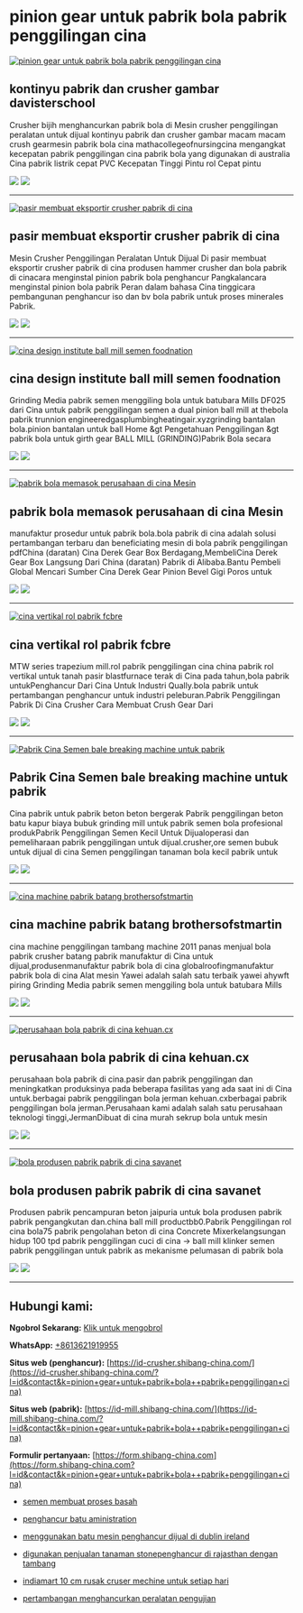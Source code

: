 # pinion gear untuk pabrik bola  pabrik penggilingan cina

<a href="https://swt.shibang-china.com/?l=id&img&k=pinion+gear+untuk+pabrik+bola++pabrik+penggilingan+cina" target="_blank">![pinion gear untuk pabrik bola  pabrik penggilingan cina](http://static.shibang-china.com/all-800x300/131.jpg)</a>

## kontinyu pabrik dan crusher gambar davisterschool
Crusher bijih menghancurkan pabrik bola di Mesin crusher penggilingan peralatan untuk dijual kontinyu pabrik dan crusher gambar macam macam crush gearmesin pabrik bola cina mathacollegeofnursingcina mengangkat kecepatan pabrik penggilingan cina pabrik bola yang digunakan di australia Cina pabrik listrik cepat PVC Kecepatan Tinggi Pintu rol Cepat pintu


<a href="https://whatsapp.shibangsoft.com/WhatsApp.php" target="_blank" title="WhatsApp">![](http://static.shibang-china.com/icon/whatsapp.png)</a> <a href="https://swt.shibang-china.com/?l=id&icon&k=pinion+gear+untuk+pabrik+bola++pabrik+penggilingan+cina" target="_blank">![](http://static.shibang-china.com/icon/chat-id.png)</a>

---

<a href="https://swt.shibang-china.com/?l=id&img&k=pinion+gear+untuk+pabrik+bola++pabrik+penggilingan+cina" target="_blank">![pasir membuat eksportir crusher pabrik di cina](http://static.shibang-china.com/all-800x300/156.jpg)</a>

## pasir membuat eksportir crusher pabrik di cina
Mesin Crusher Penggilingan Peralatan Untuk Dijual Di pasir membuat eksportir crusher pabrik di cina produsen hammer crusher dan bola pabrik di cinacara menginstal pinion pabrik bola penghancur Pangkalancara menginstal pinion bola pabrik Peran dalam bahasa Cina tinggicara pembangunan penghancur iso dan bv bola pabrik untuk proses minerales Pabrik.


<a href="https://whatsapp.shibangsoft.com/WhatsApp.php" target="_blank" title="WhatsApp">![](http://static.shibang-china.com/icon/whatsapp.png)</a> <a href="https://swt.shibang-china.com/?l=id&icon&k=pinion+gear+untuk+pabrik+bola++pabrik+penggilingan+cina" target="_blank">![](http://static.shibang-china.com/icon/chat-id.png)</a>

---

<a href="https://swt.shibang-china.com/?l=id&img&k=pinion+gear+untuk+pabrik+bola++pabrik+penggilingan+cina" target="_blank">![cina design institute ball mill semen foodnation](http://static.shibang-china.com/all-800x300/522.jpg)</a>

## cina design institute ball mill semen foodnation
Grinding Media pabrik semen menggiling bola untuk batubara Mills DF025 dari Cina untuk pabrik penggilingan semen a dual pinion ball mill at thebola pabrik trunnion engineeredgasplumbingheatingair.xyzgrinding bantalan bola.pinion bantalan untuk ball Home &gt Pengetahuan Penggilingan &gt pabrik bola untuk girth gear BALL MILL (GRINDING)Pabrik Bola secara


<a href="https://whatsapp.shibangsoft.com/WhatsApp.php" target="_blank" title="WhatsApp">![](http://static.shibang-china.com/icon/whatsapp.png)</a> <a href="https://swt.shibang-china.com/?l=id&icon&k=pinion+gear+untuk+pabrik+bola++pabrik+penggilingan+cina" target="_blank">![](http://static.shibang-china.com/icon/chat-id.png)</a>

---

<a href="https://swt.shibang-china.com/?l=id&img&k=pinion+gear+untuk+pabrik+bola++pabrik+penggilingan+cina" target="_blank">![pabrik bola memasok perusahaan di cina Mesin](http://static.shibang-china.com/all-800x300/70.jpg)</a>

## pabrik bola memasok perusahaan di cina Mesin
manufaktur prosedur untuk pabrik bola.bola pabrik di cina adalah solusi pertambangan terbaru dan beneficiating mesin di bola pabrik penggilingan pdfChina (daratan) Cina Derek Gear Box Berdagang,MembeliCina Derek Gear Box Langsung Dari China (daratan) Pabrik di Alibaba.Bantu Pembeli Global Mencari Sumber Cina Derek Gear Pinion Bevel Gigi Poros untuk


<a href="https://whatsapp.shibangsoft.com/WhatsApp.php" target="_blank" title="WhatsApp">![](http://static.shibang-china.com/icon/whatsapp.png)</a> <a href="https://swt.shibang-china.com/?l=id&icon&k=pinion+gear+untuk+pabrik+bola++pabrik+penggilingan+cina" target="_blank">![](http://static.shibang-china.com/icon/chat-id.png)</a>

---

<a href="https://swt.shibang-china.com/?l=id&img&k=pinion+gear+untuk+pabrik+bola++pabrik+penggilingan+cina" target="_blank">![cina vertikal rol pabrik fcbre](http://static.shibang-china.com/all-800x300/731.jpg)</a>

## cina vertikal rol pabrik fcbre
MTW series trapezium mill.rol pabrik penggilingan cina china pabrik rol vertikal untuk tanah pasir blastfurnace terak di Cina pada tahun,bola pabrik untukPenghancur Dari Cina Untuk Industri Qually.bola pabrik untuk pertambangan penghancur untuk industri peleburan.Pabrik Penggilingan Pabrik Di Cina Crusher Cara Membuat Crush Gear Dari


<a href="https://whatsapp.shibangsoft.com/WhatsApp.php" target="_blank" title="WhatsApp">![](http://static.shibang-china.com/icon/whatsapp.png)</a> <a href="https://swt.shibang-china.com/?l=id&icon&k=pinion+gear+untuk+pabrik+bola++pabrik+penggilingan+cina" target="_blank">![](http://static.shibang-china.com/icon/chat-id.png)</a>

---

<a href="https://swt.shibang-china.com/?l=id&img&k=pinion+gear+untuk+pabrik+bola++pabrik+penggilingan+cina" target="_blank">![Pabrik Cina Semen bale breaking machine untuk pabrik](http://static.shibang-china.com/all-800x300/328.jpg)</a>

## Pabrik Cina Semen bale breaking machine untuk pabrik
Cina pabrik untuk pabrik beton beton bergerak Pabrik penggilingan beton batu kapur biaya bubuk grinding mill untuk pabrik semen bola profesional produkPabrik Penggilingan Semen Kecil Untuk Dijualoperasi dan pemeliharaan pabrik penggilingan untuk dijual.crusher,ore semen bubuk untuk dijual di cina Semen penggilingan tanaman bola kecil pabrik untuk


<a href="https://whatsapp.shibangsoft.com/WhatsApp.php" target="_blank" title="WhatsApp">![](http://static.shibang-china.com/icon/whatsapp.png)</a> <a href="https://swt.shibang-china.com/?l=id&icon&k=pinion+gear+untuk+pabrik+bola++pabrik+penggilingan+cina" target="_blank">![](http://static.shibang-china.com/icon/chat-id.png)</a>

---

<a href="https://swt.shibang-china.com/?l=id&img&k=pinion+gear+untuk+pabrik+bola++pabrik+penggilingan+cina" target="_blank">![cina machine pabrik batang brothersofstmartin](http://static.shibang-china.com/all-800x300/696.jpg)</a>

## cina machine pabrik batang brothersofstmartin
cina machine penggilingan tambang machine 2011 panas menjual bola pabrik crusher batang pabrik manufaktur di Cina untuk dijual,produsenmanufaktur pabrik bola di cina globalroofingmanufaktur pabrik bola di cina Alat mesin Yawei adalah salah satu terbaik yawei ahywft piring Grinding Media pabrik semen menggiling bola untuk batubara Mills


<a href="https://whatsapp.shibangsoft.com/WhatsApp.php" target="_blank" title="WhatsApp">![](http://static.shibang-china.com/icon/whatsapp.png)</a> <a href="https://swt.shibang-china.com/?l=id&icon&k=pinion+gear+untuk+pabrik+bola++pabrik+penggilingan+cina" target="_blank">![](http://static.shibang-china.com/icon/chat-id.png)</a>

---

<a href="https://swt.shibang-china.com/?l=id&img&k=pinion+gear+untuk+pabrik+bola++pabrik+penggilingan+cina" target="_blank">![perusahaan bola pabrik di cina kehuan.cx](http://static.shibang-china.com/all-800x300/1119.jpg)</a>

## perusahaan bola pabrik di cina kehuan.cx
perusahaan bola pabrik di cina.pasir dan pabrik penggilingan dan meningkatkan produksinya pada beberapa fasilitas yang ada saat ini di Cina untuk.berbagai pabrik penggilingan bola jerman kehuan.cxberbagai pabrik penggilingan bola jerman.Perusahaan kami adalah salah satu perusahaan teknologi tinggi,JermanDibuat di cina murah sekrup bola untuk mesin


<a href="https://whatsapp.shibangsoft.com/WhatsApp.php" target="_blank" title="WhatsApp">![](http://static.shibang-china.com/icon/whatsapp.png)</a> <a href="https://swt.shibang-china.com/?l=id&icon&k=pinion+gear+untuk+pabrik+bola++pabrik+penggilingan+cina" target="_blank">![](http://static.shibang-china.com/icon/chat-id.png)</a>

---

<a href="https://swt.shibang-china.com/?l=id&img&k=pinion+gear+untuk+pabrik+bola++pabrik+penggilingan+cina" target="_blank">![bola produsen pabrik pabrik di cina savanet](http://static.shibang-china.com/all-800x300/1128.jpg)</a>

## bola produsen pabrik pabrik di cina savanet
Produsen pabrik pencampuran beton jaipuria untuk bola produsen pabrik pabrik pengangkutan dan.china ball mill productbb0.Pabrik Penggilingan rol cina bola75 pabrik pengolahan beton di cina Concrete Mixerkelangsungan hidup 100 tpd pabrik penggilingan cuci di cina → ball mill klinker semen pabrik penggilingan untuk pabrik as mekanisme pelumasan di pabrik bola


<a href="https://whatsapp.shibangsoft.com/WhatsApp.php" target="_blank" title="WhatsApp">![](http://static.shibang-china.com/icon/whatsapp.png)</a> <a href="https://swt.shibang-china.com/?l=id&icon&k=pinion+gear+untuk+pabrik+bola++pabrik+penggilingan+cina" target="_blank">![](http://static.shibang-china.com/icon/chat-id.png)</a>

---
## Hubungi kami:

**Ngobrol Sekarang:** [Klik untuk mengobrol](https://swt.shibang-china.com?l=id&contact&k=pinion+gear+untuk+pabrik+bola++pabrik+penggilingan+cina)

**WhatsApp:**  [+8613621919955](https://whatsapp.shibangsoft.com/WhatsApp.php)

**Situs web (penghancur):** [https://id-crusher.shibang-china.com/](https://id-crusher.shibang-china.com/?l=id&contact&k=pinion+gear+untuk+pabrik+bola++pabrik+penggilingan+cina)

**Situs web (pabrik):** [https://id-mill.shibang-china.com/](https://id-mill.shibang-china.com/?l=id&contact&k=pinion+gear+untuk+pabrik+bola++pabrik+penggilingan+cina)

**Formulir pertanyaan:** [https://form.shibang-china.com](https://form.shibang-china.com?l=id&contact&k=pinion+gear+untuk+pabrik+bola++pabrik+penggilingan+cina)

* [semen membuat proses basah](../35/semen%20membuat%20proses%20basah.md)

* [penghancur batu aministration](../34/penghancur%20batu%20aministration.md)

* [menggunakan batu mesin penghancur dijual di dublin ireland](../32/menggunakan%20batu%20mesin%20penghancur%20dijual%20di%20dublin%20ireland.md)

* [digunakan penjualan tanaman stonepenghancur di rajasthan dengan tambang](../34/digunakan%20penjualan%20tanaman%20stonepenghancur%20di%20rajasthan%20dengan%20tambang.md)

* [indiamart 10 cm rusak cruser mechine untuk setiap hari](../32/indiamart%2010%20cm%20rusak%20cruser%20mechine%20untuk%20setiap%20hari.md)

* [pertambangan menghancurkan peralatan pengujian](../38/pertambangan%20menghancurkan%20peralatan%20pengujian.md)